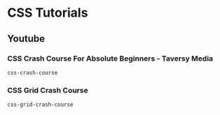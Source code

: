 # CSS Tutorials

## Youtube

### CSS Crash Course For Absolute Beginners - Taversy Media

`css-crash-course`


### CSS Grid Crash Course

`css-grid-crash-course`
